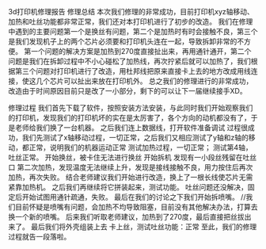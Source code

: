 3d打印机修理报告
修理总结
本次我们修理的非常成功，目前打印机xyz轴移动、加热和吐丝功能都非常正常，我们还对本打印机进行了初步的改造。
我们在修理中遇到的主要问题第一个是换丝有问题，第二个是加热时有时会接触不良，第三个是我们发现机子上的两个芯片必须要和打印机头连在一起，导致拆卸非常的不方便。
第一个问题的解决方案是加热到270度直接扯出来，再用通针通开，第二个问题是我们在拆卸过程中不小心碰松了加热线，再次拧紧后就可以加热了，我们根据第三个问题对打印机进行了改造，用杜邦线把原来直接卡上去的地方改成用线连接，使这几个芯片可以扯出来放在打印机外。
总之我们的修理进行的非常成功，改造由于时间原因目前只是改了一小部分，剩下的可以让下一届继续接手XD。


修理过程
我们首先下载了软件，按照安装方法安装，与此同时我们开始观察我们的打印机，发现我们的打印机坏的实在是太厉害了，各个方向的动机都没有了，于是老师给我们换了一台机器。
之后我们连上数据线，打开软件准备调试
过程很成功，我们先测试了x轴移动过程，一切正常，之后我们又相应测试了y轴和z轴的移动，都正常，说明我们的机器运动正常
测试加热过程，一切正常；
测试第4轴，吐丝正常。
开始换丝，被卡住无法进行换丝
开始拆机
发现有一小段丝残留在吐丝口
第二次加热，发现温度无法继续上升，发现是接线接触不良，用力按住后再次加热，再次失败。
结合老师建议我们开始进行改造，换上了一根长线使芯片无需紧靠加热机。
之后我们再继续将它拼装起来，测试功能。
吐丝问题还没解决，固定后开始试图用通针疏通，失败。
最后在我们的讨论之下我们开始拆喷嘴。
//我们目前怀疑是喷嘴有问题，会加热不均导致阻塞，目前没有其他解决办法，打算去换一个新的喷嘴。
后来我们听取老师建议，加热到了270度，最后直接把丝拔出来了。
最后我们将外壳组装上去
卡上丝，测试吐丝功能：正常
至此，我们的修理过程就告一段落啦。





